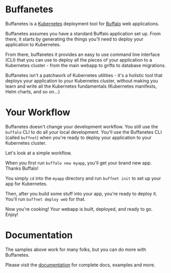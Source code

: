 # Buffanetes

Buffanetes is a [Kubernetes](https://kubernetes.io) deployment tool for 
[Buffalo](https://gobuffalo.io) web applications.

Buffanetes assumes you have a standard Buffalo application set up. From there, it starts
by generating the things you'll need to deploy your application to Kubernetes.

From there, buffanetes it provides an easy to use command line interface (CLI) that you
can use to deploy all the pieces of your application to a Kubernetes cluster - from
the main webapp to grifts to database migrations.

Buffanetes isn't a patchwork of Kubernetes utilities - it's a holistic tool that deploys
your application to your Kubernetes cluster, without making you learn and write all the
Kubernetes fundamentals (Kubernetes manifests, Helm charts, and so on...)

# Your Workflow

Buffanetes doesn't change your development workflow. You still use the `buffalo` CLI to
do all your local development. You'll use the Buffanetes CLI (called `buffnet`) when you're ready 
to deploy your application to your Kubernetes cluster.

Let's look at a simple workflow.

When you first run `buffalo new myapp`, you'll get your brand new app. Thanks Buffalo!

You simply `cd` into the `myapp` directory and run `buffnet init` to set up your app for
Kubernetes.

Then, after you build some stuff into your app, you're ready to deploy it. You'll run
`buffnet deploy web` for that.

Now you're cooking! Your webapp is built, deployed, and ready to go. Enjoy!

# Documentation

The samples above work for many folks, but you can do more with Buffanetes.

Please visit the [documentation](./docs) for complete docs, examples and more.

